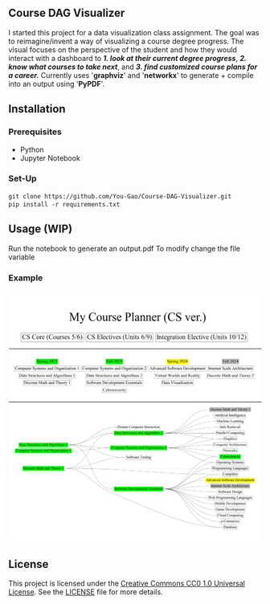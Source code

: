 ## Course DAG Visualizer
I started this project for a data visualization class assignment. The goal was to reimagine/invent a way of visualizing a course degree progress. The visual focuses on the perspective of the student and how they would interact with a dashboard to ***1. look at their current degree progress***, ***2. know what courses to take next***, and ***3. find customized course plans for a career.*** Currently uses '**graphviz**' and '**networkx**' to generate + compile into an output using '**PyPDF**'.

## Installation

### Prerequisites

- Python
- Jupyter Notebook

### Set-Up
```
git clone https://github.com/You-Gao/Course-DAG-Visualizer.git
pip install -r requirements.txt
```

## Usage (WIP)
Run the notebook to generate an output.pdf
To modify change the file variable

### Example
![Alt Text](output.jpg)

## License
This project is licensed under the [Creative Commons CC0 1.0 Universal License](https://creativecommons.org/publicdomain/zero/1.0/). See the [LICENSE](LICENSE) file for more details.
